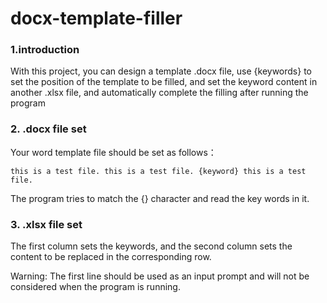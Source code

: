# docx-template-filler



### 1.introduction

With this project, you can design a template .docx file, use {keywords} to set the position of the template to be filled, and set the keyword content in another .xlsx file, and automatically complete the filling after running the program



### 2. .docx file set

Your word template file should be set as follows：

```
this is a test file. this is a test file. {keyword} this is a test file. 
```

The program tries to match the {} character and read the key words in it.



### 3. .xlsx file set

The first column sets the keywords, and the second column sets the content to be replaced in the corresponding row.

Warning: The first line should be used as an input prompt and will not be considered when the program is running.